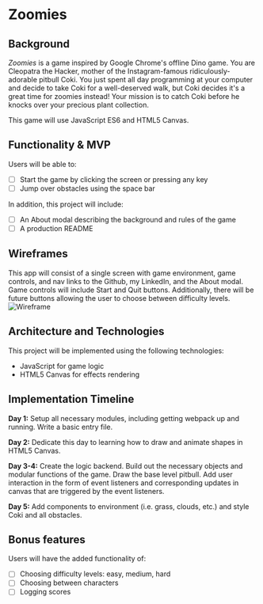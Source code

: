 # Zoomies
## Background
*Zoomies* is a game inspired by Google Chrome's offline Dino game. You are Cleopatra the Hacker, mother of the Instagram-famous ridiculously-adorable pitbull Coki. You just spent all day programming at your computer and decide to take Coki for a well-deserved walk, but Coki decides it's a great time for zoomies instead! Your mission is to catch Coki before he knocks over your precious plant collection.

This game will use JavaScript ES6 and HTML5 Canvas.
## Functionality & MVP
Users will be able to:
- [ ] Start the game by clicking the screen or pressing any key
- [ ] Jump over obstacles using the space bar

In addition, this project will include:
- [ ] An About modal describing the background and rules of the game
- [ ] A production README
## Wireframes
This app will consist of a single screen with game environment, game controls, and nav links to the Github, my LinkedIn, and the About modal. Game controls will include Start and Quit buttons. Additionally, there will be future buttons allowing the user to choose between difficulty levels.
![Wireframe](http://shyeyez.com/zoomies/assets/wireframe_smaller.png)
## Architecture and Technologies
This project will be implemented using the following technologies:
- JavaScript for game logic
- HTML5 Canvas for effects rendering
## Implementation Timeline
**Day 1:** Setup all necessary modules, including getting webpack up and running. Write a basic entry file.

**Day 2:** Dedicate this day to learning how to draw and animate shapes in HTML5 Canvas.

**Day 3-4:** Create the logic backend. Build out the necessary objects and modular functions of the game. Draw the base level pitbull. Add user interaction in the form of event listeners and corresponding updates in canvas that are triggered by the event listeners.

**Day 5:** Add components to environment (i.e. grass, clouds, etc.) and style Coki and all obstacles.
## Bonus features
Users will have the added functionality of:
- [ ] Choosing difficulty levels: easy, medium, hard
- [ ] Choosing between characters
- [ ] Logging scores
